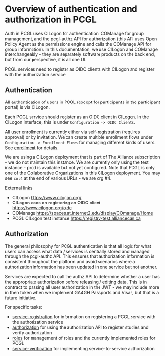 # Overview of authentication and authorization in PCGL

Auth in PCGL uses CILogon for authentication, COManage for group management, and the pcgl-authz API for authorization (this API uses Open Policy Agent as the permissions engine and calls the COManage API for group information). In this documentation, we use CILogon and COManage interchangeably - they are separately software products on the back end, but from our perspective, it is all one UI. 

PCGL services need to register as OIDC clients with CILogon and register with the authorization service. 

## Authentication

All authentication of users in PCGL (except for participants in the participant portal) is via CILogon. 

Each PCGL service should register as an OIDC client in CILogon. In the CILogon interface, this is under `Configuration -> OIDC Clients`. 

All user enrollment is currently either via self-registration (requires approval) or by invitation. We can create multiple enrollment flows under `Configuration -> Enrollment Flows` for managing different kinds of users. See [enrollment](/docs/enrollment.md) for details. 

We are using a CILogon deployment that is part of The Alliance subscription - we do not maintain this instance. We are currently only using the test instance - prod is available but not yet configured. Note that PCGL is only one of the Collaborative Organizations in this CILogon deployment. You may see `co:4` at the end of various URLs - we are org #4. 

External links
* CILogon https://www.cilogon.org/ 
* CILogon docs on registering an OIDC client https://www.cilogon.org/oidc 
* COManage https://spaces.at.internet2.edu/display/COmanage/Home 
* PCGL CILogon test instance https://registry-test.alliancecan.ca

## Authorization

The general philosophy for PCGL authentication is that all logic for what users can access what data / services is centrally stored and managed through the pcgl-authz API. This ensures that authorization information is consistent throughout the platform and avoid scenarios where a authorization information has been updated in one service but not another. 

Services are expected to call the authz API to determine whether a user has the appropriate authorization before releasing / editing data. This is in contract to passing all user authorization in the JWT - we may include more in then token when we implement GA4GH Passports and Visas, but that is a future initiative. 

For specific tasks:

* [service-registration](/docs/service-registration.md) for information on registering a PCGL service with the authorization service 
* [authorization](/docs/authorization.md) for using the authorization API to register studies and verify authorization
* [roles](/docs/roles.md) for management of roles and the currently implemented roles for PCGL
* [service-verification](/docs/service-verification.md) for implementing service-to-service authorization
